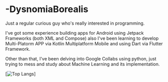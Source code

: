 # -DysnomiaBorealis

Just a regular curious guy who's really interested in programming.

I've got some experience building apps for Android using Jetpack Frameworks (both XML and Compose) also I've been learning to develop Multi-Platorm APP via Kotlin Multiplatform Mobile and using Dart via Flutter Framework.

Other than that, I've been delving into Google Collabs using python, just trying to mess and study about Machine Learning and its implementation.

[![Top Langs](https://github-readme-stats-git-masterrstaa-rickstaa.vercel.app/api/top-langs/?username=DysnomiaBorealis)]
